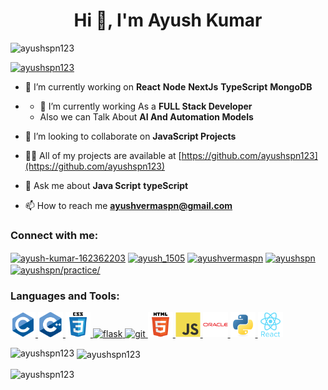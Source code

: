 <h1 align="center">Hi 👋, I'm Ayush Kumar</h1>
<p align="left"> <img src="https://komarev.com/ghpvc/?username=ayushspn123&label=Profile%20views&color=0e75b6&style=flat" alt="ayushspn123" /> </p>

<p align="left"> <a href="https://github.com/ryo-ma/github-profile-trophy"><img src="https://github-profile-trophy.vercel.app/?username=ayushspn123" alt="ayushspn123" /></a> </p>

- 🔭 I’m currently working on **React**  **Node**  **NextJs**  **TypeScript**  **MongoDB**
- - 🔭 I’m currently working As a **FULL Stack Developer**
  - Also we can Talk About **AI And Automation Models**


- 👯 I’m looking to collaborate on **JavaScript Projects**

- 👨‍💻 All of my projects are available at [https://github.com/ayushspn123](https://github.com/ayushspn123)

- 💬 Ask me about **Java Script** **typeScript**

- 📫 How to reach me **ayushvermaspn@gmail.com**

<h3 align="left">Connect with me:</h3>
<p align="left">
<a href="https://linkedin.com/in/ayush-kumar-162362203" target="blank"><img align="center" src="https://raw.githubusercontent.com/rahuldkjain/github-profile-readme-generator/master/src/images/icons/Social/linked-in-alt.svg" alt="ayush-kumar-162362203" height="30" width="40" /></a>
<a href="https://www.codechef.com/users/ayush_1505" target="blank"><img align="center" src="https://cdn.jsdelivr.net/npm/simple-icons@3.1.0/icons/codechef.svg" alt="ayush_1505" height="30" width="40" /></a>
<a href="https://www.hackerrank.com/ayushvermaspn" target="blank"><img align="center" src="https://raw.githubusercontent.com/rahuldkjain/github-profile-readme-generator/master/src/images/icons/Social/hackerrank.svg" alt="ayushvermaspn" height="30" width="40" /></a>
<a href="https://www.leetcode.com/ayushspn" target="blank"><img align="center" src="https://raw.githubusercontent.com/rahuldkjain/github-profile-readme-generator/master/src/images/icons/Social/leet-code.svg" alt="ayushspn" height="30" width="40" /></a>
<a href="https://auth.geeksforgeeks.org/user/ayushspn/practice/" target="blank"><img align="center" src="https://raw.githubusercontent.com/rahuldkjain/github-profile-readme-generator/master/src/images/icons/Social/geeks-for-geeks.svg" alt="ayushspn/practice/" height="30" width="40" /></a>
</p>

<h3 align="left">Languages and Tools:</h3>
<p align="left"> <a href="https://www.cprogramming.com/" target="_blank" rel="noreferrer"> <img src="https://raw.githubusercontent.com/devicons/devicon/master/icons/c/c-original.svg" alt="c" width="40" height="40"/> </a> <a href="https://www.w3schools.com/cpp/" target="_blank" rel="noreferrer"> <img src="https://raw.githubusercontent.com/devicons/devicon/master/icons/cplusplus/cplusplus-original.svg" alt="cplusplus" width="40" height="40"/> </a> <a href="https://www.w3schools.com/css/" target="_blank" rel="noreferrer"> <img src="https://raw.githubusercontent.com/devicons/devicon/master/icons/css3/css3-original-wordmark.svg" alt="css3" width="40" height="40"/> </a> <a href="https://flask.palletsprojects.com/" target="_blank" rel="noreferrer"> <img src="https://www.vectorlogo.zone/logos/pocoo_flask/pocoo_flask-icon.svg" alt="flask" width="40" height="40"/> </a> <a href="https://git-scm.com/" target="_blank" rel="noreferrer"> <img src="https://www.vectorlogo.zone/logos/git-scm/git-scm-icon.svg" alt="git" width="40" height="40"/> </a> <a href="https://www.w3.org/html/" target="_blank" rel="noreferrer"> <img src="https://raw.githubusercontent.com/devicons/devicon/master/icons/html5/html5-original-wordmark.svg" alt="html5" width="40" height="40"/> </a> <a href="https://developer.mozilla.org/en-US/docs/Web/JavaScript" target="_blank" rel="noreferrer"> <img src="https://raw.githubusercontent.com/devicons/devicon/master/icons/javascript/javascript-original.svg" alt="javascript" width="40" height="40"/> </a> <a href="https://www.oracle.com/" target="_blank" rel="noreferrer"> <img src="https://raw.githubusercontent.com/devicons/devicon/master/icons/oracle/oracle-original.svg" alt="oracle" width="40" height="40"/> </a> <a href="https://www.python.org" target="_blank" rel="noreferrer"> <img src="https://raw.githubusercontent.com/devicons/devicon/master/icons/python/python-original.svg" alt="python" width="40" height="40"/> </a> <a href="https://reactjs.org/" target="_blank" rel="noreferrer"> <img src="https://raw.githubusercontent.com/devicons/devicon/master/icons/react/react-original-wordmark.svg" alt="react" width="40" height="40"/> </a> </p>

<p><img  align="left" src="https://github-readme-stats.vercel.app/api/top-langs?username=ayushspn123&show_icons=true&locale=en&layout=compact" alt="ayushspn123" /></p>

<p>&nbsp;<img align="center" src="https://github-readme-stats.vercel.app/api?username=ayushspn123&show_icons=true&locale=en" alt="ayushspn123" /></p>

<p><img align="center" src="https://github-readme-streak-stats.herokuapp.com/?user=ayushspn123&" alt="ayushspn123" /></p>
